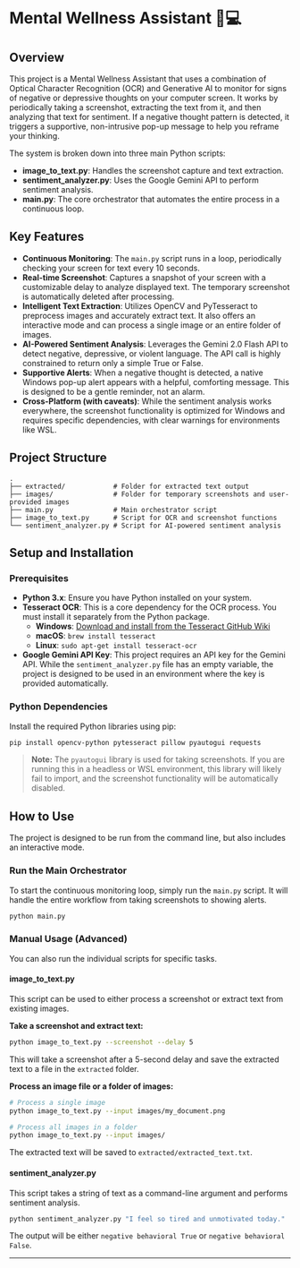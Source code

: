 # Mental Wellness Assistant 🧠💻

## Overview

This project is a Mental Wellness Assistant that uses a combination of Optical Character Recognition (OCR) and Generative AI to monitor for signs of negative or depressive thoughts on your computer screen. It works by periodically taking a screenshot, extracting the text from it, and then analyzing that text for sentiment. If a negative thought pattern is detected, it triggers a supportive, non-intrusive pop-up message to help you reframe your thinking.

The system is broken down into three main Python scripts:

- **image_to_text.py**: Handles the screenshot capture and text extraction.
- **sentiment_analyzer.py**: Uses the Google Gemini API to perform sentiment analysis.
- **main.py**: The core orchestrator that automates the entire process in a continuous loop.

## Key Features

- **Continuous Monitoring**: The `main.py` script runs in a loop, periodically checking your screen for text every 10 seconds.
- **Real-time Screenshot**: Captures a snapshot of your screen with a customizable delay to analyze displayed text. The temporary screenshot is automatically deleted after processing.
- **Intelligent Text Extraction**: Utilizes OpenCV and PyTesseract to preprocess images and accurately extract text. It also offers an interactive mode and can process a single image or an entire folder of images.
- **AI-Powered Sentiment Analysis**: Leverages the Gemini 2.0 Flash API to detect negative, depressive, or violent language. The API call is highly constrained to return only a simple True or False.
- **Supportive Alerts**: When a negative thought is detected, a native Windows pop-up alert appears with a helpful, comforting message. This is designed to be a gentle reminder, not an alarm.
- **Cross-Platform (with caveats)**: While the sentiment analysis works everywhere, the screenshot functionality is optimized for Windows and requires specific dependencies, with clear warnings for environments like WSL.

## Project Structure

```
.
├── extracted/            # Folder for extracted text output
├── images/               # Folder for temporary screenshots and user-provided images
├── main.py               # Main orchestrator script
├── image_to_text.py      # Script for OCR and screenshot functions
└── sentiment_analyzer.py # Script for AI-powered sentiment analysis
```

## Setup and Installation

### Prerequisites

- **Python 3.x**: Ensure you have Python installed on your system.
- **Tesseract OCR**: This is a core dependency for the OCR process. You must install it separately from the Python package.
  - **Windows**: [Download and install from the Tesseract GitHub Wiki](https://github.com/UB-Mannheim/tesseract/wiki)
  - **macOS**: `brew install tesseract`
  - **Linux**: `sudo apt-get install tesseract-ocr`
- **Google Gemini API Key**: This project requires an API key for the Gemini API. While the `sentiment_analyzer.py` file has an empty variable, the project is designed to be used in an environment where the key is provided automatically.

### Python Dependencies

Install the required Python libraries using pip:

```sh
pip install opencv-python pytesseract pillow pyautogui requests
```

> **Note:** The `pyautogui` library is used for taking screenshots. If you are running this in a headless or WSL environment, this library will likely fail to import, and the screenshot functionality will be automatically disabled.

## How to Use

The project is designed to be run from the command line, but also includes an interactive mode.

### Run the Main Orchestrator

To start the continuous monitoring loop, simply run the `main.py` script. It will handle the entire workflow from taking screenshots to showing alerts.

```sh
python main.py
```

### Manual Usage (Advanced)

You can also run the individual scripts for specific tasks.

#### image_to_text.py

This script can be used to either process a screenshot or extract text from existing images.

**Take a screenshot and extract text:**

```sh
python image_to_text.py --screenshot --delay 5
```

This will take a screenshot after a 5-second delay and save the extracted text to a file in the `extracted` folder.

**Process an image file or a folder of images:**

```sh
# Process a single image
python image_to_text.py --input images/my_document.png

# Process all images in a folder
python image_to_text.py --input images/
```

The extracted text will be saved to `extracted/extracted_text.txt`.

#### sentiment_analyzer.py

This script takes a string of text as a command-line argument and performs sentiment analysis.

```sh
python sentiment_analyzer.py "I feel so tired and unmotivated today."
```

The output will be either `negative behavioral True` or `negative behavioral False`.

---

